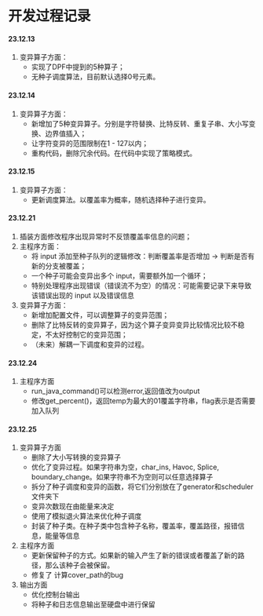 # 开发过程记录

#### 23.12.13

1. 变异算子方面：
   + 实现了DPF中提到的5种算子；
   + 无种子调度算法，目前默认选择0号元素。

#### 23.12.14

1. 变异算子方面：
   + 新增加了5种变异算子。分别是字符替换、比特反转、重复子串、大小写变换、边界值插入；
   + 让字符变异的范围限制在1 - 127以内；
   + 重构代码，删除冗余代码。在代码中实现了策略模式。

#### 23.12.15

1. 变异算子方面：
   + 更新调度算法。以覆盖率为概率，随机选择种子进行变异。

#### 23.12.21

1. 插装方面修改程序出现异常时不反馈覆盖率信息的问题；
2. 主程序方面：
   - 将 input 添加至种子队列的逻辑修改：判断覆盖率是否增加 -> 判断是否有新的分支被覆盖；
   - 一个种子可能会变异出多个 input，需要额外加一个循环；
   - 特别处理程序出现错误（错误流不为空）的情况：可能需要记录下来导致该错误出现的 input 以及错误信息
3. 变异算子方面：
   - 新增加配置文件，可以调整算子的变异范围；
   - 删除了比特反转的变异算子，因为这个算子变异变异比较情况比较不稳定，不太好控制它的变异范围；
   - （未来）解耦一下调度和变异的过程。

#### 23.12.24

1. 主程序方面
   + run_java_command()可以检测error,返回值改为output
   + 修改get_percent()，返回temp为最大的01覆盖字符串，flag表示是否需要加入队列

#### 23.12.25

1. 变异算子方面
   + 删除了大小写转换的变异算子
   + 优化了变异过程。如果字符串为空，char_ins, Havoc, Splice, boundary_change。如果字符串不为空则可以任意选择算子
   + 拆分了种子调度和变异的函数，将它们分别放在了generator和scheduler文件夹下
   + 变异次数现在由能量来决定
   + 使用了模拟退火算法来优化种子调度
   + 封装了种子类。在种子类中包含种子名称，覆盖率，覆盖路径，报错信息，能量等信息
2. 主程序方面
   + 更新保留种子的方式。如果新的输入产生了新的错误或者覆盖了新的路径，那么该种子会被保留。
   + 修复了 计算cover_path的bug
3. 输出方面
   + 优化控制台输出
   + 将种子和日志信息输出至硬盘中进行保留

